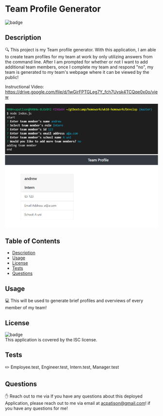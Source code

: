 
# Team Profile Generator

![badge](https://img.shields.io/badge/license-ISC-brightgreen)<br />

## Description
🔍 This project is my Team profile generator. With this application, I am able to create team profiles for my team at work by only utilizing answers from the command line. After I am prompted for whether or not I want to add additional team members, once I complete my team and respond "no", my team is generated to my team's webpage where it can be viewed by the public!

Instructional Video: https://drive.google.com/file/d/1wGirFPTGLeg7Y_fch7Uvsk4TCQqe0x0o/view

![CLI](https://github.com/acpatison/wk10-homework/blob/master/Assets/CLI-pic.png)
![team-profile](https://github.com/acpatison/wk10-homework/blob/master/Assets/Team-profile.png)

## Table of Contents
- [Description](#description)
- [Usage](#usage)
- [License](#license)
- [Tests](#tests)
- [Questions](#questions)

## Usage
💻 This will be used to generate brief profiles and overviews of every member of my team!

## License
![badge](https://img.shields.io/badge/license-ISC-brightgreen)
<br />
This application is covered by the ISC license. 

## Tests
✏️ Employee.test, Engineer.test, Intern.test, Manager.test

## Questions
✋ Reach out to me via If you have any questions about this deployed Application, please reach out to me via email at acpatison@gmail.com! if you have any questions for me!
